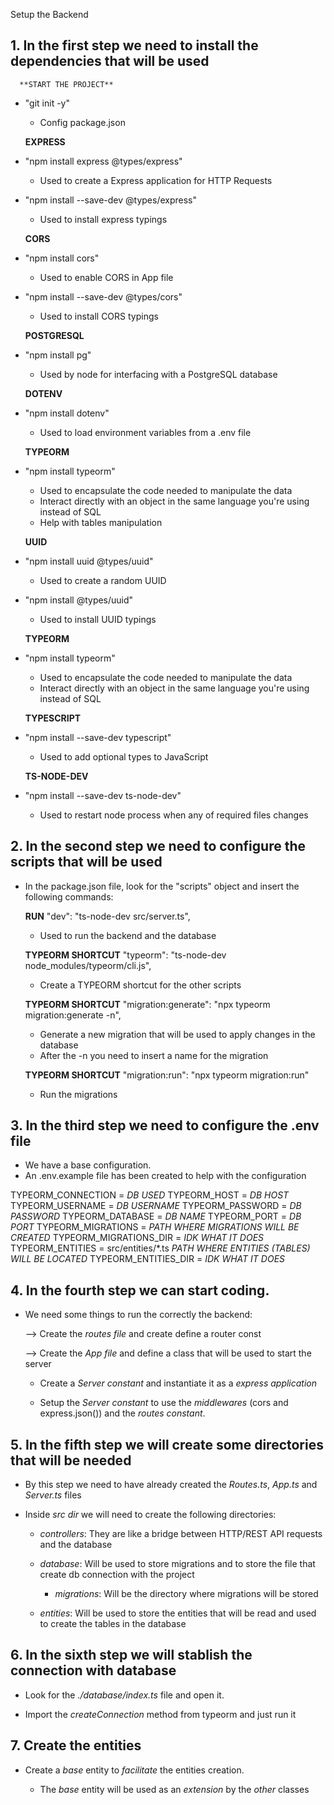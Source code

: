 Setup the Backend

## 1. In the first step we need to install the dependencies that will be used

      **START THE PROJECT**
  - "git init -y" 
      - Config package.json


      **EXPRESS**
  - "npm install express @types/express" 
      - Used to create a Express application for HTTP Requests

  - "npm install --save-dev @types/express" 
      - Used to install express typings 


      **CORS**
  - "npm install cors" 
      - Used to enable CORS in App file

  - "npm install --save-dev @types/cors" 
      - Used to install CORS typings 


      **POSTGRESQL**
  - "npm install pg" 
      - Used by node for interfacing with a PostgreSQL database


      **DOTENV**
  - "npm install dotenv" 
      - Used to load environment variables from a .env file


      **TYPEORM**
  - "npm install typeorm" 
      - Used to encapsulate the code needed to manipulate the data
      - Interact directly with an object in the same language you're using instead of SQL
      - Help with tables manipulation
     

      **UUID**
  - "npm install uuid @types/uuid" 
      - Used to create a random UUID

  - "npm install @types/uuid" 
      - Used to install UUID typings 


      **TYPEORM**
  - "npm install typeorm" 
      - Used to encapsulate the code needed to manipulate the data
      - Interact directly with an object in the same language you're using instead of SQL


      **TYPESCRIPT**
  - "npm install --save-dev typescript" 
      - Used to add optional types to JavaScript


      **TS-NODE-DEV**
  - "npm install --save-dev ts-node-dev" 
      - Used to restart node process when any of required files changes



## 2. In the second step we need to configure the scripts that will be used

  - In the package.json file, look for the "scripts" object and insert the following commands:

      **RUN**
    "dev": "ts-node-dev src/server.ts",
      - Used to run the backend and the database

      **TYPEORM SHORTCUT**
    "typeorm": "ts-node-dev node_modules/typeorm/cli.js",
      - Create a TYPEORM shortcut for the other scripts

      **TYPEORM SHORTCUT**
    "migration:generate": "npx typeorm migration:generate -n",
      - Generate a new migration that will be used to apply changes in the database
      - After the -n you need to insert a name for the migration

      **TYPEORM SHORTCUT**
    "migration:run": "npx typeorm migration:run"
      - Run the migrations



## 3. In the third step we need to configure the .env file

  - We have a base configuration.
  - An .env.example file has been created to help with the configuration

  TYPEORM_CONNECTION = *DB USED*
  TYPEORM_HOST = *DB HOST*
  TYPEORM_USERNAME = *DB USERNAME*
  TYPEORM_PASSWORD =  *DB PASSWORD*
  TYPEORM_DATABASE = *DB NAME*
  TYPEORM_PORT = *DB PORT*
  TYPEORM_MIGRATIONS = *PATH WHERE MIGRATIONS WILL BE CREATED*
  TYPEORM_MIGRATIONS_DIR = *IDK WHAT IT DOES*
  TYPEORM_ENTITIES = src/entities/*.ts *PATH WHERE ENTITIES (TABLES) WILL BE LOCATED*
  TYPEORM_ENTITIES_DIR = *IDK WHAT IT DOES*



## 4. In the fourth step we can start coding.

  - We need some things to run the correctly the backend:

    --> Create the *routes file* and create define a router const

    --> Create the *App file* and define a class that will be used to start the server

      - Create a *Server constant* and instantiate it as a *express application*

      - Setup the *Server constant* to use the *middlewares* (cors and express.json()) and the *routes constant*.



## 5. In the fifth step we will create some directories that will be needed

  - By this step we need to have already created the *Routes.ts*, *App.ts* and *Server.ts* files

  - Inside *src dir* we will need to create the following directories:

    - *controllers*: They are like a bridge between HTTP/REST API requests and the database

    - *database*: Will be used to store migrations and to store the file that create db connection with the project

      - *migrations*: Will be the directory where migrations will be stored

    - *entities*: Will be used to store the entities that will be read and used to create the tables in the database


## 6. In the sixth step we will stablish the connection with database

  - Look for the *./database/index.ts* file and open it.

  - Import the *createConnection* method from typeorm and just run it


## 7. Create the entities

  - Create a *base* entity to *facilitate* the entities creation. 
  
    - The *base* entity will be used as an *extension* by the *other* classes
